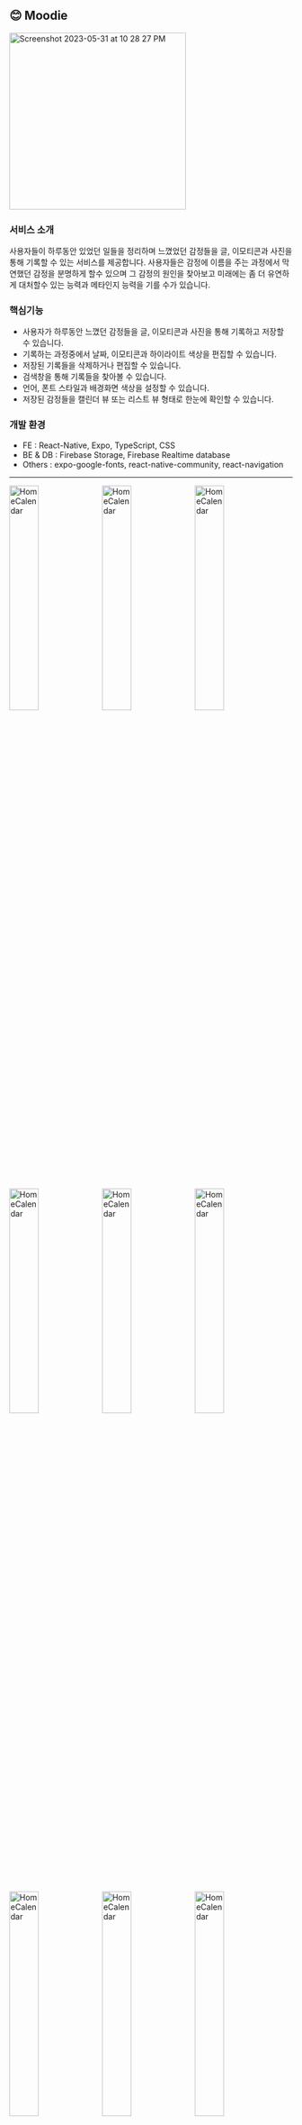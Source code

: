 ## 😊 Moodie

<img width="314" alt="Screenshot 2023-05-31 at 10 28 27 PM" src="https://github.com/soheee-bae/Moodie/assets/64929428/61b9a43d-f56f-4b78-a40f-2c504ab82106">

### 서비스 소개
사용자들이 하루동안 있었던 일들을 정리하며 느꼈었던 감정들을 글, 이모티콘과 사진을 통해 기록할 수 있는 서비스를 제공합니다.
사용자들은 감정에 이름을 주는 과정에서 막연했던 감정을 분명하게 할수 있으며 그 감정의 원인을 찾아보고 미래에는 좀 더 유연하게 대처할수 있는 능력과 메타인지 능력을 기를 수가 있습니다.

### 핵심기능
- 사용자가 하루동안 느꼈던 감정들을 글, 이모티콘과 사진을 통해 기록하고 저장할 수 있습니다.
- 기록하는 과정중에서 날짜, 이모티콘과 하이라이트 색상을 편집할 수 있습니다. 
- 저장된 기록들을 삭제하거나 편집할 수 있습니다.
- 검색창을 통해 기록들을 찾아볼 수 있습니다.
- 언어, 폰트 스타일과 배경화면 색상을 설정할 수 있습니다.
- 저장된 감정들을 캘린더 뷰 또는 리스트 뷰 형태로 한눈에 확인할 수 있습니다. 

### 개발 환경 
- FE : React-Native, Expo, TypeScript, CSS
- BE & DB : Firebase Storage, Firebase Realtime database
- Others : expo-google-fonts, react-native-community, react-navigation

---

<img width="32%" alt="HomeCalendar" src="https://github.com/soheee-bae/Moodie/assets/64929428/eaa841b2-d992-45d1-aba3-51df0f6b7d93">
<img width="32%" alt="HomeCalendar" src="https://github.com/soheee-bae/Moodie/assets/64929428/0c97d17d-66a8-47e6-8b12-d98a6d432a0c">
<img width="32%" alt="HomeCalendar" src="https://github.com/soheee-bae/Moodie/assets/64929428/3d7e0fba-47ca-4f49-a734-f7a518a160f2">


<img width="32%" alt="HomeCalendar" src="https://github.com/soheee-bae/Moodie/assets/64929428/32a20ce7-b468-4489-8287-b0150fa458d7">
<img width="32%" alt="HomeCalendar" src="https://github.com/soheee-bae/Moodie/assets/64929428/a3e41258-71f0-4258-a33e-64ea1ab3daa6">
<img width="32%" alt="HomeCalendar" src="https://github.com/soheee-bae/Moodie/assets/64929428/3f9daf5c-b0cb-4682-bda4-6d049ef77801">


<img width="32%" alt="HomeCalendar" src="https://github.com/soheee-bae/Moodie/assets/64929428/91236d29-23c8-4532-afe2-8fbc3fb761cd">
<img width="32%" alt="HomeCalendar" src="https://github.com/soheee-bae/Moodie/assets/64929428/d41ef1f4-c15b-4bf9-8918-d085cac73003">
<img width="32%" alt="HomeCalendar" src="https://github.com/soheee-bae/Moodie/assets/64929428/9f03ab87-1a79-4655-aecc-db0b535a1208">

